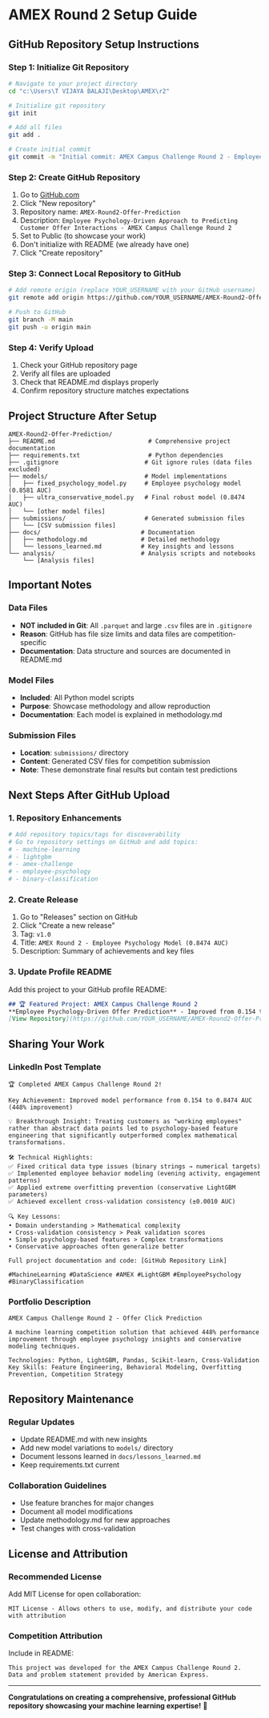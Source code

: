 # AMEX Round 2 Setup Guide

## GitHub Repository Setup Instructions

### Step 1: Initialize Git Repository
```bash
# Navigate to your project directory
cd "c:\Users\T VIJAYA BALAJI\Desktop\AMEX\r2"

# Initialize git repository
git init

# Add all files
git add .

# Create initial commit
git commit -m "Initial commit: AMEX Campus Challenge Round 2 - Employee Psychology Model"
```

### Step 2: Create GitHub Repository
1. Go to [GitHub.com](https://github.com)
2. Click "New repository"
3. Repository name: `AMEX-Round2-Offer-Prediction`
4. Description: `Employee Psychology-Driven Approach to Predicting Customer Offer Interactions - AMEX Campus Challenge Round 2`
5. Set to Public (to showcase your work)
6. Don't initialize with README (we already have one)
7. Click "Create repository"

### Step 3: Connect Local Repository to GitHub
```bash
# Add remote origin (replace YOUR_USERNAME with your GitHub username)
git remote add origin https://github.com/YOUR_USERNAME/AMEX-Round2-Offer-Prediction.git

# Push to GitHub
git branch -M main
git push -u origin main
```

### Step 4: Verify Upload
1. Check your GitHub repository page
2. Verify all files are uploaded
3. Check that README.md displays properly
4. Confirm repository structure matches expectations

## Project Structure After Setup

```
AMEX-Round2-Offer-Prediction/
├── README.md                          # Comprehensive project documentation
├── requirements.txt                   # Python dependencies
├── .gitignore                        # Git ignore rules (data files excluded)
├── models/                           # Model implementations
│   ├── fixed_psychology_model.py     # Employee psychology model (0.8581 AUC)
│   ├── ultra_conservative_model.py   # Final robust model (0.8474 AUC)
│   └── [other model files]
├── submissions/                      # Generated submission files
│   └── [CSV submission files]
├── docs/                            # Documentation
│   ├── methodology.md               # Detailed methodology
│   └── lessons_learned.md           # Key insights and lessons
└── analysis/                        # Analysis scripts and notebooks
    └── [Analysis files]
```

## Important Notes

### Data Files
- **NOT included in Git**: All `.parquet` and large `.csv` files are in `.gitignore`
- **Reason**: GitHub has file size limits and data files are competition-specific
- **Documentation**: Data structure and sources are documented in README.md

### Model Files
- **Included**: All Python model scripts
- **Purpose**: Showcase methodology and allow reproduction
- **Documentation**: Each model is explained in methodology.md

### Submission Files
- **Location**: `submissions/` directory
- **Content**: Generated CSV files for competition submission
- **Note**: These demonstrate final results but contain test predictions

## Next Steps After GitHub Upload

### 1. Repository Enhancements
```bash
# Add repository topics/tags for discoverability
# Go to repository settings on GitHub and add topics:
# - machine-learning
# - lightgbm
# - amex-challenge
# - employee-psychology
# - binary-classification
```

### 2. Create Release
1. Go to "Releases" section on GitHub
2. Click "Create a new release"
3. Tag: `v1.0`
4. Title: `AMEX Round 2 - Employee Psychology Model (0.8474 AUC)`
5. Description: Summary of achievements and key files

### 3. Update Profile README
Add this project to your GitHub profile README:
```markdown
## 🏆 Featured Project: AMEX Campus Challenge Round 2
**Employee Psychology-Driven Offer Prediction** - Improved from 0.154 to 0.8474 AUC using behavioral insights and conservative machine learning.
[View Repository](https://github.com/YOUR_USERNAME/AMEX-Round2-Offer-Prediction)
```

## Sharing Your Work

### LinkedIn Post Template
```
🏆 Completed AMEX Campus Challenge Round 2!

Key Achievement: Improved model performance from 0.154 to 0.8474 AUC (448% improvement)

💡 Breakthrough Insight: Treating customers as "working employees" rather than abstract data points led to psychology-based feature engineering that significantly outperformed complex mathematical transformations.

🛠️ Technical Highlights:
✅ Fixed critical data type issues (binary strings → numerical targets)
✅ Implemented employee behavior modeling (evening activity, engagement patterns)  
✅ Applied extreme overfitting prevention (conservative LightGBM parameters)
✅ Achieved excellent cross-validation consistency (±0.0010 AUC)

🔍 Key Lessons:
• Domain understanding > Mathematical complexity
• Cross-validation consistency > Peak validation scores  
• Simple psychology-based features > Complex transformations
• Conservative approaches often generalize better

Full project documentation and code: [GitHub Repository Link]

#MachineLearning #DataScience #AMEX #LightGBM #EmployeePsychology #BinaryClassification
```

### Portfolio Description
```
AMEX Campus Challenge Round 2 - Offer Click Prediction

A machine learning competition solution that achieved 448% performance improvement through employee psychology insights and conservative modeling techniques.

Technologies: Python, LightGBM, Pandas, Scikit-learn, Cross-Validation
Key Skills: Feature Engineering, Behavioral Modeling, Overfitting Prevention, Competition Strategy
```

## Repository Maintenance

### Regular Updates
- Update README.md with new insights
- Add new model variations to `models/` directory
- Document lessons learned in `docs/lessons_learned.md`
- Keep requirements.txt current

### Collaboration Guidelines
- Use feature branches for major changes
- Document all model modifications
- Update methodology.md for new approaches
- Test changes with cross-validation

## License and Attribution

### Recommended License
Add MIT License for open collaboration:
```
MIT License - Allows others to use, modify, and distribute your code with attribution
```

### Competition Attribution
Include in README:
```
This project was developed for the AMEX Campus Challenge Round 2. 
Data and problem statement provided by American Express.
```

---

**Congratulations on creating a comprehensive, professional GitHub repository showcasing your machine learning expertise!** 🎉
